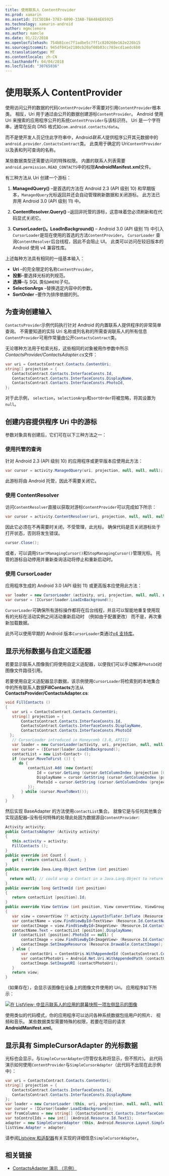 ```yaml
---
title: 使用联系人 ContentProvider
ms.prod: xamarin
ms.assetid: 21C5D1B4-3783-6090-33AB-78A484E65925
ms.technology: xamarin-android
author: mgmclemore
ms.author: mamcle
ms.date: 01/22/2018
ms.openlocfilehash: 754b81cec7f1adbe5c7ff1c820260e162e226b15
ms.sourcegitcommit: 945df041e2180cb20af08b83cc703ecd1aedc6b0
ms.translationtype: MT
ms.contentlocale: zh-CN
ms.lasthandoff: 04/04/2018
ms.locfileid: "30765836"
---
```

# <a name="using-the-contacts-contentprovider"></a>使用联系人 ContentProvider

使用访问公开的数据的代码`ContentProvider`不需要对引用`ContentProvider`根本类。 相反，Uri 用于通过由公开的数据创建游标`ContentProvider`。 Android 使用 Uri 来搜索的应用程序公开的系统`ContentProvider`与该标识符。 Uri 是一个字符串，通常在反向 DNS 格式如`com.android.contacts/data`。

而不是使开发人员记住此字符串中，Android*联系人*提供程序公开其元数据中的`android.provider.ContactsContract`类。 此类用于确定的 Uri`ContentProvider`以及表和列可查询的名称。

某些数据类型还需要访问的特殊权限。 内置的联系人列表需要`android.permission.READ_CONTACTS`中的权限**AndroidManifest.xml**文件。

有三种方法从 Uri 创建一个游标：

1. **ManagedQuery()** &ndash;是首选的方法在 Android 2.3 (API 级别 10) 和早期版本，`ManagedQuery`光标返回并还会自动管理刷新数据和关闭游标。 此方法已弃用 Android 3.0 (API 级别 11) 中。

1. **ContentResolver.Query()** &ndash;返回非托管的游标，这意味着您必须刷新和在代码显式关闭它。

1. **CursorLoader()。LoadInBackground()** &ndash; Android 3.0 (API 级别 11) 中引入`CursorLoader`是现在使用的首选的方法`ContentProvider`。 `CursorLoader` 查询`ContentResolver`后台线程，因此不会阻止 UI。
   此类可以访问在较旧版本的 Android 使用 v4 兼容性库。


上述每种方法具有相同的一组基本输入：

-  **Uri** &ndash;的完全限定的名称`ContentProvider`。
-  **投影**&ndash;要选择光标的列规范。
-  **选择**&ndash;与 SQL 类似`WHERE`子句。
-  **SelectionArgs** &ndash;替换选定内容中的参数。
-  **SortOrder** &ndash;要作为排序依据的列。



## <a name="creating-inputs-for-a-query"></a>为查询创建输入

`ContactsProvider`示例代码执行针对 Android 的内置联系人提供程序的非常简单查询。 不需要知道的实际 Uri 名称或列名称的所需查询联系人的所有信息`ContentProvider`可用作常量由公开`ContactsContract`类。

无论哪种方法用于检索光标，这些相同的对象被用作参数中所示*ContactsProvider/ContactsAdapter.cs*文件：

```csharp
var uri = ContactsContract.Contacts.ContentUri;
string[] projection = {
   ContactsContract.Contacts.InterfaceConsts.Id,
   ContactsContract.Contacts.InterfaceConsts.DisplayName,
   ContactsContract.Contacts.InterfaceConsts.PhotoId,
};
```

对于此示例， `selection`，`selectionArgs`和`sortOrder`将被忽略，将其设置为`null`。



## <a name="creating-a-cursor-from-a-content-provider-uri"></a>创建内容提供程序 Uri 中的游标

参数对象具有创建后，它们可在以下三种方法之一：



### <a name="using-a-managed-query"></a>使用托管的查询

针对 Android 2.3 (API 级别 10) 的应用程序或更早版本应使用此方法：

```csharp
var cursor = activity.ManagedQuery(uri, projection, null, null, null);
```

此游标将由 Android 托管，因此不需要关闭它。



### <a name="using-contentresolver"></a>使用 ContentResolver

访问`ContentResolver`直接以获取对游标`ContentProvider`可以完成如下所示：

```csharp
var cursor = activity.ContentResolver(uri, projection, null, null, null);
```

因此它必须在不再需要时关闭，不受管理，此光标。
确保代码是否关闭游标处于打开状态，否则将发生错误。

```csharp
cursor.Close();
```

或者，可以调用`StartManagingCursor()`和`StopManagingCursor()`管理光标。 托管的游标自动停用并重新查询活动将停止和重新启动时。



### <a name="using-cursorloader"></a>使用 CursorLoader

应用程序生成的 Android 3.0 (API 级别 11) 或更高版本应使用此方法：

```csharp
var loader = new CursorLoader (activity, uri, projection, null, null, null);
var cursor = (ICursor)loader.LoadInBackground();
```

`CursorLoader`可确保所有游标操作都将在后台线程，并且可以智能地重复使用现有的光标在活动实例之间活动重新启动时 （例如由于配置更改） 而不是，再次重新加载数据。

此外可以使用早期的 Android 版本`CursorLoader`类通过[v4 支持库](http://developer.android.com/tools/support-library/index.html)。



## <a name="displaying-the-cursor-data-with-a-custom-adapter"></a>显示光标数据与自定义适配器

若要显示联系人图像我们将使用自定义适配器，以便我们可以手动解决`PhotoId`对图像文件路径引用。

若要使用自定义适配器显示数据，该示例使用`CursorLoader`将检索到的本地集合中的所有联系人数据**FillContacts**方法从**ContactsProvider/ContactsAdapter.cs**:

```csharp
void FillContacts ()
{
   var uri = ContactsContract.Contacts.ContentUri;
   string[] projection = {
       ContactsContract.Contacts.InterfaceConsts.Id,
       ContactsContract.Contacts.InterfaceConsts.DisplayName,
       ContactsContract.Contacts.InterfaceConsts.PhotoId
  };
   // CursorLoader introduced in Honeycomb (3.0, API11)
   var loader = new CursorLoader(activity, uri, projection, null, null, null);
   var cursor = (ICursor)loader.LoadInBackground();
   contactList = new List<Contact> ();
   if (cursor.MoveToFirst ()) {
      do {
          contactList.Add (new Contact{
              Id = cursor.GetLong (cursor.GetColumnIndex (projection [0])),
              DisplayName = cursor.GetString (cursor.GetColumnIndex (projection [1])),
              PhotoId = cursor.GetString (cursor.GetColumnIndex (projection [2]))
          });
       } while (cursor.MoveToNext());
   }
}
```

然后实现 BaseAdapter 的方法使用`contactList`集合。 就像它是与任何其他集合实现适配器&ndash;没有任何特殊的处理此处因为数据源自`ContentProvider`:

```csharp
Activity activity;
public ContactsAdapter (Activity activity)
{
   this.activity = activity;
   FillContacts ();
}
public override int Count {
   get { return contactList.Count; }
}
public override Java.Lang.Object GetItem (int position)
{
  return null; // could wrap a Contact in a Java.Lang.Object to return it here if needed
}
public override long GetItemId (int position)
{
   return contactList [position].Id;
}
public override View GetView (int position, View convertView, ViewGroup parent)
{
   var view = convertView ?? activity.LayoutInflater.Inflate (Resource.Layout.ContactListItem, parent, false);
   var contactName = view.FindViewById<TextView> (Resource.Id.ContactName);
   var contactImage = view.FindViewById<ImageView> (Resource.Id.ContactImage);
   contactName.Text = contactList [position].DisplayName;
   if (contactList [position].PhotoId == null) {
       contactImage = view.FindViewById<ImageView> (Resource.Id.ContactImage);
       contactImage.SetImageResource (Resource.Drawable.ContactImage);
   } else {
       var contactUri = ContentUris.WithAppendedId (ContactsContract.Contacts.ContentUri, contactList [position].Id);
       var contactPhotoUri = Android.Net.Uri.WithAppendedPath (contactUri, Contacts.Photos.ContentDirectory);
       contactImage.SetImageURI (contactPhotoUri);
   }
   return view;
}
```

（如果存在），会显示该图像在设备上的图像文件使用的 Uri。 应用程序如下所示：

[![在 ListView; 中显示联系人的应用的屏幕快照一项左侧显示的图像](contacts-contentprovider-images/contactsprovider.png)](contacts-contentprovider-images/contactsprovider.png#lightbox)

使用类似的代码模式，你的应用程序可以访问各种系统数据包括用户的照片、 视频和音乐。
某些数据类型需要特殊的权限，若要在项目的请求**AndroidManifest.xml**。



## <a name="displaying-the-cursor-data-with-a-simplecursoradapter"></a>显示具有 SimpleCursorAdapter 的光标数据

光标也会显示，与`SimpleCursorAdapter`(尽管仅名称将显示，但不照片)。 此代码演示如何使用`ContentProvider`与`SimpleCursorAdapter`（此代码不出现在此示例中）：

```csharp
var uri = ContactsContract.Contacts.ContentUri;
string[] projection = {
   ContactsContract.Contacts.InterfaceConsts.Id,
   ContactsContract.Contacts.InterfaceConsts.DisplayName
};
var loader = new CursorLoader (this, uri, projection, null, null, null);
var cursor = (ICursor)loader.LoadInBackground();
var fromColumns = new string[] {ContactsContract.Contacts.InterfaceConsts.DisplayName};
var toControlIds = new int[] {Android.Resource.Id.Text1};
adapter = new SimpleCursorAdapter (this, Android.Resource.Layout.SimpleListItem1, cursor, fromColumns, toControlsIds);
listView.Adapter = adapter;
```

请参阅[Listview 和适配器](~/android/user-interface/layouts/list-view/index.md)有关实现的详细信息`SimpleCursorAdapter`。


## <a name="related-links"></a>相关链接

- [ContactsAdapter 演示 （示例）](https://developer.xamarin.com/samples/monodroid/PlatformFeatures/ContactsAdapterDemo/)
